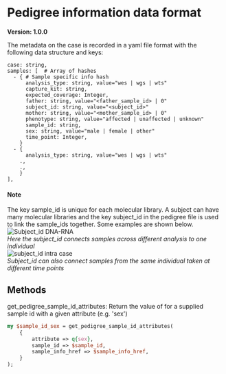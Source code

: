# Pedigree information data format

**Version: 1.0.0**

The metadata on the case is recorded in a yaml file format with the following data structure and keys:

```
case: string,
samples: [  # Array of hashes
  - { # Sample specific info hash
      analysis_type: string, value="wes | wgs | wts"
      capture_kit: string,
      expected_coverage: Integer,
      father: string, value="<father_sample_id> | 0"
      subject_id: string, value="<subject_id>"
      mother: string, value="<mother_sample_id> | 0"
      phenotype: string, value="affected | unaffected | unknown"
      sample_id: string,
      sex: string, value="male | female | other"
      time_point: Integer,
    }
  - {
      analysis_type: string, value="wes | wgs | wts"
    .,
    .,
    }
],
```

#### Note
The key sample_id is unique for each molecular library. A subject can have many molecular libraries and the key subject_id in the pedigree file is used to link the sample_ids together. Some examples are shown below.
![Subject_id DNA-RNA][subject_id]  
<em>Here the subject_id connects samples across different analysis to one individual</em>  
![subject_id intra case][subject_id_2]  
<em>Subject_id can also connect samples from the same individual taken at different time points</em> 

## Methods
get_pedigree_sample_id_attributes:
Return the value of for a supplied sample id with a given attribute (e.g. 'sex')
```Perl
my $sample_id_sex = get_pedigree_sample_id_attributes(
    {
        attribute => q{sex},
		sample_id => $sample_id,
		sample_info_href => $sample_info_href,
    }
);
```

[subject_id]: (../Subject_id_description.png)
[subject_id_2]: (../Subject_id_description_2.png)
